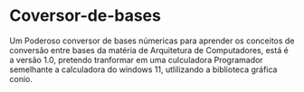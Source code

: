 # Coversor-de-bases
Um Poderoso conversor de bases númericas para aprender os conceitos de conversão entre bases da matéria de Arquitetura de Computadores,
está é a versão 1.0, pretendo tranformar em uma culculadora Programador semelhante a calculadora do windows 11, utlilizando a biblioteca gráfica conio.

